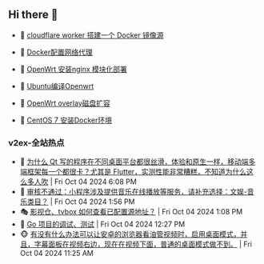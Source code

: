 ## Hi there 👋

<!--
**dkyg666/dkyg666** is a ✨ _special_ ✨ repository because its `README.md` (this file) appears on your GitHub profile.

Here are some ideas to get you started:

- 🔭 I’m currently working on ...
- 🌱 I’m currently learning ...
- 👯 I’m looking to collaborate on ...
- 🤔 I’m looking for help with ...
- 💬 Ask me about ...
- 📫 How to reach me: ...
- 😄 Pronouns: ...
- ⚡ Fun fact: ...
-->

<!-- BLOG-POST-LIST:START -->
- 🦩 [cloudflare worker 搭建一个 Docker 镜像源](http://blog.1996099.xyz/archives/cloudflare-worker-da-jian-yi-ge-docker-jing-xiang-zhan) 

- 🚦 [Docker配置网络代理](http://blog.1996099.xyz/archives/dockerpei-zhi-wang-luo-dai-li) 

- 🫶 [OpenWrt 安装nginx 模块化部署](http://blog.1996099.xyz/archives/openwrt-an-zhuang-nginx-mo-kuai-hua-bu-shu) 

- 🦄 [Ubuntu编译Openwrt](http://blog.1996099.xyz/archives/ubuntuzi-bian-yi-openwrt) 

- 🐻 [OpenWrt overlay磁盘扩容](http://blog.1996099.xyz/archives/openwrt-overlay) 

- 🤖 [CentOS 7 安装Docker环境](http://blog.1996099.xyz/archives/centos-docker) 
<!-- BLOG-POST-LIST:END -->

### v2ex-全站热点
<!-- v2ex:START -->
- 🥸 [为什么 Qt 写的程序在不同桌面平台都很丝滑，体验和原生一样，移动端多端框架每一个都很卡？尤其是 Flutter，实测性能非常糟糕，不知道为什么这么多人吹](https://www.v2ex.com/t/1077711#reply1) | Fri Oct 04 2024 6:08 PM
- 🤗 [审核不通过：小程序涉及提供音乐在线播放等服务，请补充选择：文娱-音乐类目？](https://www.v2ex.com/t/1077690#reply1) | Fri Oct 04 2024 1:56 PM
- 🎭 [影视仓、tvbox 如何查看已配置源地址？](https://www.v2ex.com/t/1077688#reply1) | Fri Oct 04 2024 1:08 PM
- 🥷 [Go 项目的调试、测试](https://www.v2ex.com/t/1077686#reply2) | Fri Oct 04 2024 12:27 PM
- 🐵 [有没有什么办法可以让安卓的浏览器看油管视频时，启用桌面模式，并且，字幕面板在视频右边，现在在视频下面，普通的桌面模式做不到。](https://www.v2ex.com/t/1077680#reply1) | Fri Oct 04 2024 11:25 AM<!-- v2ex:END -->

